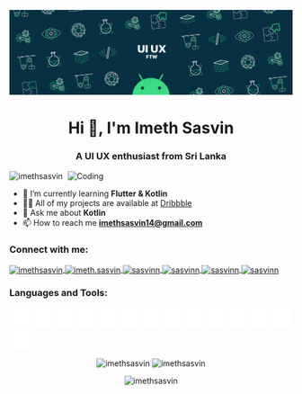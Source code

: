 ![MasterHead](https://github.com/ImethSasvin/ImethSasvin/blob/main/2000_600px-ezgif.com-optimize.gif)

<h1 align="center">Hi 👋, I'm Imeth Sasvin</h1>
<h3 align="center">A UI UX enthusiast from Sri Lanka</h3>
<img align="right" alt="Coding" width="400" src="https://media.giphy.com/media/F35bkfqCw7ooKBmjln/giphy.gif">

<p align="left"> 
  <img src="https://komarev.com/ghpvc/?username=imethsasvin&label=Profile%20views&color=0e75b6&style=flat" alt="imethsasvin" /> 
</p>

- 🌱 I’m currently learning **Flutter & Kotlin**
- 👨‍💻 All of my projects are available at <a href="https://dribbble.com/Sasvinn" target="_blank">Dribbble</a>
- 💬 Ask me about **Kotlin**
- 📫 How to reach me **imethsasvin14@gmail.com**

<h3 align="left">Connect with me:</h3>
<p align="left">
  <a href="https://linkedin.com/in/imethsasvin" target="blank">
    <img align="center" src="https://raw.githubusercontent.com/rahuldkjain/github-profile-readme-generator/master/src/images/icons/Social/linked-in-alt.svg" alt="imethsasvin" height="30" width="30" />
  </a>
  <a href="https://fb.com/imeth.sasvin" target="blank">
    <img align="center" src="https://raw.githubusercontent.com/rahuldkjain/github-profile-readme-generator/master/src/images/icons/Social/facebook.svg" alt="imeth.sasvin" height="30" width="30" />
  </a>
  <a href="https://instagram.com/sasvinn" target="blank">
    <img align="center" src="https://raw.githubusercontent.com/rahuldkjain/github-profile-readme-generator/master/src/images/icons/Social/instagram.svg" alt="sasvinn" height="30" width="30" />
  </a>
  <a href="https://dribbble.com/sasvinn" target="blank">
    <img align="center" src="https://raw.githubusercontent.com/rahuldkjain/github-profile-readme-generator/master/src/images/icons/Social/dribbble.svg" alt="sasvinn" height="30" width="30" />
  </a>
  <a href="https://www.behance.net/sasvinn" target="blank">
    <img align="center" src="https://raw.githubusercontent.com/rahuldkjain/github-profile-readme-generator/master/src/images/icons/Social/behance.svg" alt="sasvinn" height="30" width="30" />
  </a>
  <a href="https://www.hackerrank.com/sasvinn" target="blank">
    <img align="center" src="https://raw.githubusercontent.com/rahuldkjain/github-profile-readme-generator/master/src/images/icons/Social/hackerrank.svg" alt="sasvinn" height="30" width="30" />
  </a>
</p>

<h3 align="left">Languages and Tools:</h3>
<p align="left">
  <img src="https://github.com/ImethSasvin/ImethSasvin/blob/main/icons8-java.svg" alt="java" width="35" height="35"/> 
  <img src="https://github.com/ImethSasvin/ImethSasvin/blob/main/icons8-python.svg" alt="python" width="35" height="35"/> 
  <img src="https://github.com/ImethSasvin/ImethSasvin/blob/main/icons8-kotlin.svg" alt="kotlin" width="35" height="35"/> 
  <img src="https://github.com/ImethSasvin/ImethSasvin/blob/main/icons8-flutter.svg" alt="flutter" width="35" height="35"/> 
  <img src="https://github.com/ImethSasvin/ImethSasvin/blob/main/icons8-dart.svg" alt="dart" width="35" height="35"/> 
  <img src="https://github.com/ImethSasvin/ImethSasvin/blob/main/icons8-swift.svg" alt="swift" width="35" height="35"/> 
  <img src="https://github.com/ImethSasvin/ImethSasvin/blob/main/icons8-html5.svg" alt="html5" width="35" height="35"/> 
  <img src="https://github.com/ImethSasvin/ImethSasvin/blob/main/icons8-css.svg" alt="css3" width="35" height="35"/> 
  <img src="https://github.com/ImethSasvin/ImethSasvin/blob/main/icons8-adobe-illustrator.svg" alt="illustrator" width="35" height="35"/> 
  <img src="https://github.com/ImethSasvin/ImethSasvin/blob/main/icons8-adobe-photoshop.svg" alt="photoshop" width="35" height="35"/> 
  <img src="https://github.com/ImethSasvin/ImethSasvin/blob/main/icons8-figma%20(1).svg" alt="figma" width="35" height="35"/> 
  <img src="https://github.com/ImethSasvin/ImethSasvin/blob/main/icons8-adobe-xd.svg" alt="xd" width="35" height="35"/> 
  <img src="https://github.com/ImethSasvin/ImethSasvin/blob/main/icons8-android.svg" alt="android" width="35" height="35"/> 
  <img src="https://github.com/ImethSasvin/ImethSasvin/blob/main/icons8-apple.svg" alt="IOS" width="35" height="35"/>
</p>

<!-- GitHub Stats and Streak -->
<div align="center">
  <img src="https://github-readme-stats.vercel.app/api?username=imethsasvin&show_icons=true&locale=en&bg_color=212830&text_color=FFFFFF" alt="imethsasvin" />
  <img src="https://github-readme-streak-stats.herokuapp.com/?user=imethsasvin&background=212830&text_color=FFFFFF" alt="imethsasvin" />
</div>

<!-- Most Used Languages -->
<p align="center">
  <img src="https://github-readme-stats.vercel.app/api/top-langs?username=imethsasvin&show_icons=true&locale=en&layout=compact&bg_color=212830&text_color=FFFFFF" alt="imethsasvin" />
</p>
